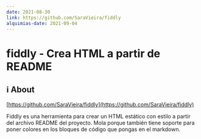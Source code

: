 ```yaml
---
date: 2021-08-30
link: https://github.com/SaraVieira/fiddly
alquimias-date: 2021-09-04
---
```


# fiddly - Crea HTML a partir de README

## ℹ️ About

[https://github.com/SaraVieira/fiddly](https://github.com/SaraVieira/fiddly)

Fiddly es una herramienta para crear un HTML estático con estilo a partir del archivo README del proyecto. Mola porque también tiene soporte para poner colores en los bloques de código que pongas en el markdown.


